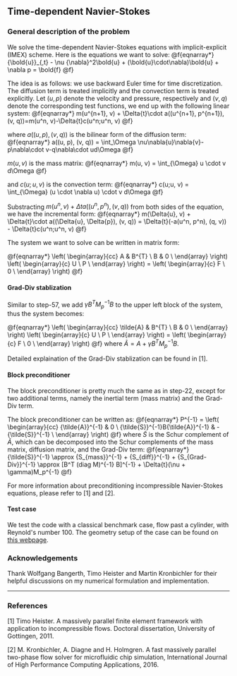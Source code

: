 Time-dependent Navier-Stokes
------------------------------------------

### General description of the problem ###

We solve the time-dependent Navier-Stokes equations with implicit-explicit (IMEX) scheme.
Here is the equations we want to solve:
@f{eqnarray*}
{\bold{u}}_{,t} - \nu {\nabla}^2\bold{u} + (\bold{u}\cdot\nabla)\bold{u} + \nabla p = \bold{f}
@f}

The idea is as follows: we use backward Euler time for time discretization. The diffusion term
is treated implicitly and the convection term is treated explicitly. Let $(u, p)$ denote the
velocity and pressure, respectively and $(v, q)$ denote the corresponding test functions, we
end up with the following linear system:
@f{eqnarray*}
m(u^{n+1}, v) + \Delta{t}\cdot a((u^{n+1}, p^{n+1}), (v, q))=m(u^n, v)-\Delta{t}c(u^n;u^n, v)
@f}

where $a((u, p), (v, q))$ is the bilinear form of the diffusion term:
@f{eqnarray*}
a((u, p), (v, q)) = \int_\Omega \nu\nabla{u}\nabla{v}-p\nabla\cdot v-q\nabla\cdot ud\Omega
@f}

$m(u, v)$ is the mass matrix:
@f{eqnarray*}
m(u, v) = \int_{\Omega} u \cdot v d\Omega
@f}

and $c(u;u, v)$ is the convection term:
@f{eqnarray*}
c(u;u, v) = \int_{\Omega} (u \cdot \nabla u) \cdot v d\Omega
@f}

Substracting $m(u^n, v) + \Delta{t}a((u^n, p^n), (v, q))$ from both sides of the equation,
we have the incremental form:
@f{eqnarray*}
m(\Delta{u}, v) + \Delta{t}\cdot a((\Delta{u}, \Delta{p}), (v, q)) = \Delta{t}(-a(u^n, p^n), (q, v)) - \Delta{t}c(u^n;u^n, v)
@f}


The system we want to solve can be written in matrix form:

@f{eqnarray*}
    \left(
      \begin{array}{cc}
        A & B^{T} \\
        B & 0 \\
      \end{array}
    \right)
    \left(
      \begin{array}{c}
        U \\
        P \\
      \end{array}
    \right)
    =
    \left(
      \begin{array}{c}
        F \\
        0 \\
      \end{array}
    \right)
@f}

#### Grad-Div stablization ####

Similar to step-57, we add $\gamma B^T M_p^{-1} B$ to the upper left block of the system,
thus the system becomes:

@f{eqnarray*}
    \left(
      \begin{array}{cc}
        \tilde{A} & B^{T} \\
        B & 0 \\
      \end{array}
    \right)
    \left(
      \begin{array}{c}
        U \\
        P \\
      \end{array}
    \right)
    =
    \left(
      \begin{array}{c}
        F \\
        0 \\
      \end{array}
    \right)
@f}
where $\tilde{A} = A + \gamma B^T M_p^{-1} B$.

Detailed explaination of the Grad-Div stablization can be found in [1].

#### Block preconditioner ####

The block preconditioner is pretty much the same as in step-22, except for two additional terms,
namely the inertial term (mass matrix) and the Grad-Div term.

The block preconditioner can be written as:
@f{eqnarray*}
    P^{-1}
    =
    \left(
      \begin{array}{cc}
        {\tilde{A}}^{-1} & 0 \\
        {\tilde{S}}^{-1}B{\tilde{A}}^{-1} & -{\tilde{S}}^{-1} \\
      \end{array}
    \right)
@f}
where ${\tilde{S}}$ is the Schur complement of ${\tilde{A}}$, which can be decomposed 
into the Schur complements of the mass matrix, diffusion matrix, and the Grad-Div term:
@f{eqnarray*}
    {\tilde{S}}^{-1}
    \approx 
    {S_{mass}}^{-1} + {S_{diff}}^{-1} + {S_{Grad-Div}}^{-1}
    \approx 
    [B^T (diag M)^{-1} B]^{-1} + \Delta{t}(\nu + \gamma)M_p^{-1}
@f}

For more information about preconditioning incompressible Navier-Stokes equations, please refer
to [1] and [2].

#### Test case ####
We test the code with a classical benchmark case, flow past a cylinder, with Reynold's
number 100. The geometry setup of the case can be found on
[this webpage](http://www.featflow.de/en/benchmarks/cfdbenchmarking/flow/dfg_benchmark2_re100.html).

### Acknowledgements ###
Thank Wolfgang Bangerth, Timo Heister and Martin Kronbichler for their helpful discussions
on my numerical formulation and implementation.

------------------------------------------
### References ###
[1] Timo Heister. A massively parallel finite element framework with application to incompressible flows. Doctoral dissertation, University of Gottingen, 2011.

[2] M. Kronbichler, A. Diagne and H. Holmgren. A fast massively parallel two-phase flow solver for microfluidic chip simulation, International Journal of High Performance Computing Applications, 2016.
